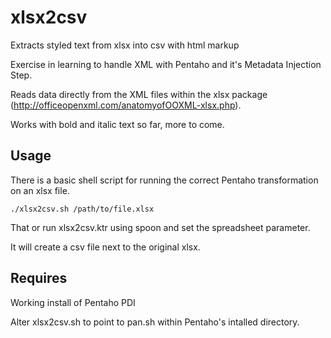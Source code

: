 # xlsx2csv

Extracts styled text from xlsx into csv with html markup

Exercise in learning to handle XML with Pentaho and it's Metadata Injection Step.

Reads data directly from the XML files within the xlsx package (http://officeopenxml.com/anatomyofOOXML-xlsx.php).

Works with bold and italic text so far, more to come.

## Usage
There is a basic shell script for running the correct Pentaho transformation on an xlsx file.
```
./xlsx2csv.sh /path/to/file.xlsx
```
That or run xlsx2csv.ktr using spoon and set the spreadsheet parameter.

It will create a csv file next to the original xlsx.
## Requires
Working install of Pentaho PDI

Alter xlsx2csv.sh to point to pan.sh within Pentaho's intalled directory.